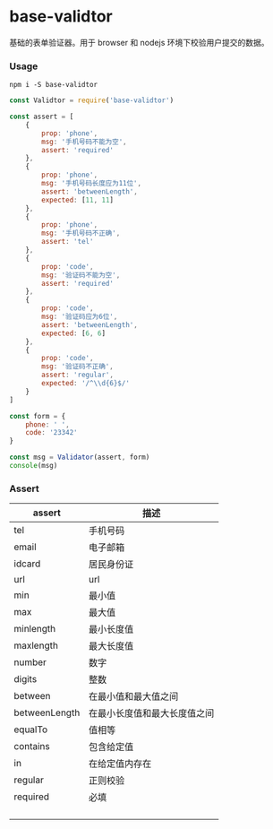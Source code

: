 # base-validtor
基础的表单验证器。用于 browser 和 nodejs 环境下校验用户提交的数据。



### Usage

```shell
npm i -S base-validtor
```

```javascript
const Validtor = require('base-validtor')

const assert = [
    {
        prop: 'phone',
        msg: '手机号码不能为空',
        assert: 'required'
    },
    {
        prop: 'phone',
        msg: '手机号码长度应为11位',
        assert: 'betweenLength',
        expected: [11, 11]
    },
    {
        prop: 'phone',
        msg: '手机号码不正确',
        assert: 'tel'
    },
    {
        prop: 'code',
        msg: '验证码不能为空',
        assert: 'required'
    },
    {
        prop: 'code',
        msg: '验证码应为6位',
        assert: 'betweenLength',
        expected: [6, 6]
    },
    {
        prop: 'code',
        msg: '验证码不正确',
        assert: 'regular',
        expected: '/^\\d{6}$/'
    }
]

const form = {
    phone: ' ',
    code: '23342'
}

const msg = Validator(assert, form)
console(msg)
```



### Assert

| assert        | 描述                         |
| ------------- | ---------------------------- |
| tel           | 手机号码                     |
| email         | 电子邮箱                     |
| idcard        | 居民身份证                   |
| url           | url                          |
| min           | 最小值                       |
| max           | 最大值                       |
| minlength     | 最小长度值                   |
| maxlength     | 最大长度值                   |
| number        | 数字                         |
| digits        | 整数                         |
| between       | 在最小值和最大值之间         |
| betweenLength | 在最小长度值和最大长度值之间 |
| equalTo       | 值相等                       |
| contains      | 包含给定值                   |
| in            | 在给定值内存在               |
| regular       | 正则校验                     |
| required      | 必填                         |
|               |                              |
|               |                              |
|               |                              |
|               |                              |

